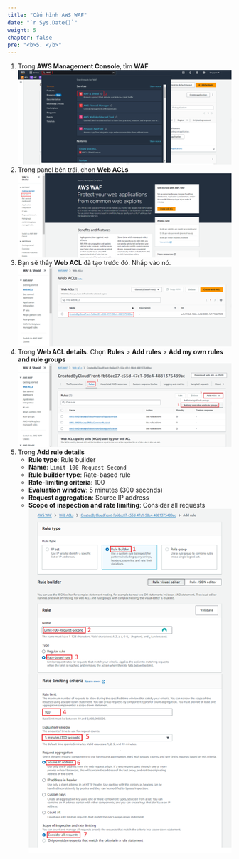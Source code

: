 ```yaml
---
title: "Cấu hình AWS WAF"
date: "`r Sys.Date()`"
weight: 5
chapter: false
pre: "<b>5. </b>"
---
```


1. Trong **AWS Management Console**, tìm **WAF**
![waf-1](/images/waf-1.png)
2. Trong panel bên trái, chọn **Web ACLs**
![waf-2](/images/waf-2.png)
3. Bạn sẽ thấy **Web ACL** đã tạo trước đó. Nhấp vào nó.
![waf-3](/images/waf-3.png)
4. Trong **Web ACL details**. Chọn **Rules** > **Add rules** > **Add my own rules and rule groups**
![waf-4](/images/waf-4.png)
5. Trong **Add rule details**
   - **Rule type**: Rule builder
   - **Name**: `Limit-100-Request-Second`
   - **Rule builder type**: Rate-based rule
   - **Rate-limiting criteria**: 100
   - **Evaluation window**: 5 minutes (300 seconds)
   - **Request aggregation**: Source IP address
   - **Scope of inspection and rate limiting**: Consider all requests
![waf-3](/images/waf-5.png)